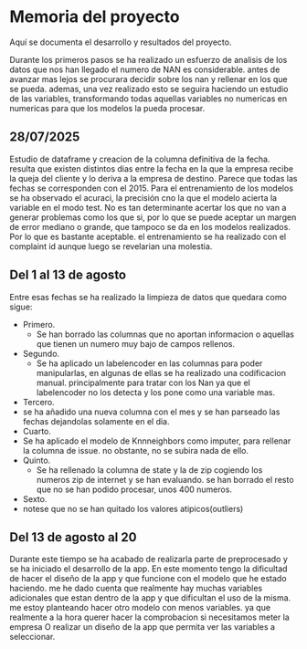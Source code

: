 # Memoria del proyecto

Aquí se documenta el desarrollo y resultados del proyecto.

Durante los primeros pasos se ha realizado un esfuerzo de analisis de los datos que nos han llegado el numero de NAN es considerable. antes de avanzar mas lejos se procurara decidir sobre los nan y rellenar en los que se pueda. ademas, una vez realizado esto se seguira haciendo un estudio de las variables, transformando todas aquellas variables no numericas en numericas para que los modelos la pueda procesar. 

## 28/07/2025
Estudio de dataframe y creacion de la columna definitiva de la fecha. resulta que existen distintos dias entre la fecha en la que la empresa recibe la queja del cliente y lo deriva a la empresa de destino. Parece que todas las fechas se corresponden con el 2015.
Para el entrenamiento de los modelos se ha observado el acuraci, la precisión cno la que el modelo acierta la variable en el modo test. No es tan determinante acertar los que no van a generar problemas como los que si, por lo que se puede aceptar un margen de error mediano o grande, que tampoco se da en los modelos realizados. Por lo que es bastante aceptable. 
el entrenamiento se ha realizado con el complaint id aunque luego se revelarian una molestia. 



## Del 1 al 13 de agosto
Entre esas fechas se ha realizado la limpieza de datos que quedara como sigue:
- Primero. 
    - Se han borrado las columnas que no aportan informacion o aquellas que tienen un numero muy bajo de campos rellenos. 
- Segundo.
    - Se ha aplicado un labelencoder en las columnas para poder manipularlas, en algunas de ellas se ha realizado una codificacion manual. principalmente para tratar con los Nan ya que el labelencoder no los detecta y los pone como una variable mas. 
- Tercero.
 - se ha añadido una nueva columna con el mes y se han parseado las fechas dejandolas solamente en el dia. 
- Cuarto.
 - Se ha aplicado el modelo de Knnneighbors como imputer, para rellenar la columna de issue. no obstante, no se subira nada de ello. 
- Quinto.
    - Se ha rellenado la columna de state y la de zip cogiendo los numeros zip de internet y se han evaluando. se han borrado el resto que no se han podido procesar, unos 400 numeros. 
- Sexto.
 - notese que no se han quitado los valores atipicos(outliers)

## Del 13 de agosto al 20
Durante este tiempo se ha acabado de realizarla parte de preprocesado y se ha iniciado el desarrollo de la app. En este momento tengo la dificultad de hacer el diseño de la app y que funcione con el modelo que he estado haciendo. me he dado cuenta que realmente hay muchas variables adicionales que estan dentro de la app y que dificultan el uso de la misma. me estoy planteando hacer otro modelo con menos variables. ya que realmente a la hora querer hacer la comprobacion si necesitamos meter la empresa 
O realizar un diseño de la app que permita ver las variables a seleccionar.
